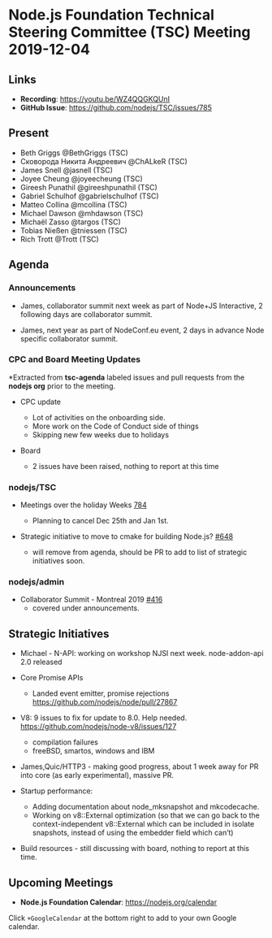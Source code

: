 # Node.js Foundation Technical Steering Committee (TSC) Meeting 2019-12-04

## Links

* **Recording**:  https://youtu.be/WZ4QQGKQUnI
* **GitHub Issue**: https://github.com/nodejs/TSC/issues/785

## Present
* Beth Griggs @BethGriggs (TSC)
* Сковорода Никита Андреевич @ChALkeR (TSC)
* James Snell @jasnell (TSC)
* Joyee Cheung @joyeecheung (TSC)
* Gireesh Punathil @gireeshpunathil (TSC)
* Gabriel Schulhof @gabrielschulhof (TSC)
* Matteo Collina @mcollina (TSC)
* Michael Dawson @mhdawson (TSC)
* Michaël Zasso @targos (TSC)
* Tobias Nießen @tniessen (TSC)
* Rich Trott @Trott (TSC)

## Agenda

### Announcements

* James, collaborator summit next week as part of Node+JS Interactive, 2 following days
  are collaborator summit.

* James, next year as part of NodeConf.eu event, 2 days in advance Node specific
  collaborator summit.

### CPC and Board Meeting Updates

*Extracted from **tsc-agenda** labeled issues and pull requests from the **nodejs org** prior to the meeting.
* CPC update
  * Lot of activities on the onboarding side.
  * More work on the Code of Conduct side of things
  * Skipping new few weeks due to holidays

* Board
  * 2 issues have been raised, nothing to report at this time

### nodejs/TSC

* Meetings over the holiday Weeks [784](https://github.com/nodejs/TSC/issues/784)
  * Planning to cancel Dec 25th and Jan 1st.

* Strategic initiative to move to cmake for building Node.js? [#648](https://github.com/nodejs/TSC/issues/648)
  * will remove from agenda, should be PR to add to list of strategic initiatives soon.

### nodejs/admin

* Collaborator Summit - Montreal 2019 [#416](https://github.com/nodejs/admin/issues/416)
  * covered under announcements.

## Strategic Initiatives

* Michael - N-API: working on workshop  NJSI next week.  node-addon-api 2.0 released

* Core Promise APIs
  * Landed event emitter, promise rejections https://github.com/nodejs/node/pull/27867

* V8: 9 issues to fix for update to 8.0. Help needed. https://github.com/nodejs/node-v8/issues/127
  * compilation failures
  * freeBSD, smartos, windows and IBM

* James,Quic/HTTP3 - making good progress, about 1 week away for PR into core (as early
  experimental), massive PR.

* Startup performance:
  * Adding documentation about node_mksnapshot and mkcodecache.
  * Working on v8::External optimization (so that we can go back to the context-independent v8::External which can be included in isolate snapshots, instead of using the embedder field which can’t)

* Build resources - still discussing with board, nothing to report at this time.

## Upcoming Meetings

* **Node.js Foundation Calendar**: https://nodejs.org/calendar

Click `+GoogleCalendar` at the bottom right to add to your own Google calendar.
